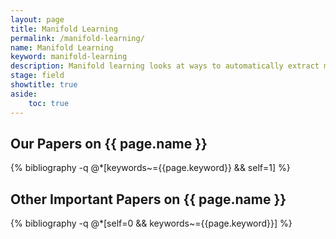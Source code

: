 ```yaml
---
layout: page
title: Manifold Learning
permalink: /manifold-learning/
name: Manifold Learning
keyword: manifold-learning
description: Manifold learning looks at ways to automatically extract meaningful features, dimensions or subspaces from data in order to build better models, expand data, reduce data, etc.
stage: field
showtitle: true
aside: 
    toc: true
---
```


<div class="publications">
  <h2>Our Papers on {{ page.name }}</h2> 
{% bibliography -q @*[keywords~={{page.keyword}} && self=1] %}
</div>

<div class="publications">
  <h2>Other Important Papers on {{ page.name }}</h2> 
{% bibliography -q @*[self=0 && keywords~={{page.keyword}}] %}
</div>
